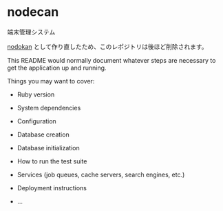 # nodecan
端末管理システム

[nodokan](https://github.com/kue-ipc/nodokan) として作り直したため、このレポジトリは後ほど削除されます。


This README would normally document whatever steps are necessary to get the
application up and running.

Things you may want to cover:

* Ruby version

* System dependencies

* Configuration

* Database creation

* Database initialization

* How to run the test suite

* Services (job queues, cache servers, search engines, etc.)

* Deployment instructions

* ...
